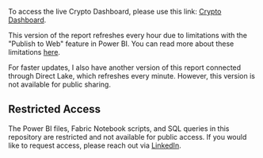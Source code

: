 To access the live Crypto Dashboard, please use this link: [Crypto Dashboard](https://app.fabric.microsoft.com/view?r=eyJrIjoiMTRmMDE0MmMtNGVkNi00ZWQ2LTljY2EtNjViMmVmZTBmMjMzIiwidCI6IjA0NjZlNDc4LWQ5MjMtNDliOS1hZGYzLWRiYzI0MTVkOGEwZiJ9).

This version of the report refreshes every hour due to limitations with the "Publish to Web" feature in Power BI. You can read more about these limitations [here](https://learn.microsoft.com/en-us/power-bi/collaborate-share/service-publish-to-web#considerations-and-limitations).

For faster updates, I also have another version of this report connected through Direct Lake, which refreshes every minute. However, this version is not available for public sharing.

## Restricted Access

The Power BI files, Fabric Notebook scripts, and SQL queries in this repository are restricted and not available for public access. If you would like to request access, please reach out via [LinkedIn](https://www.linkedin.com/in/krishanpatelpbi/).

